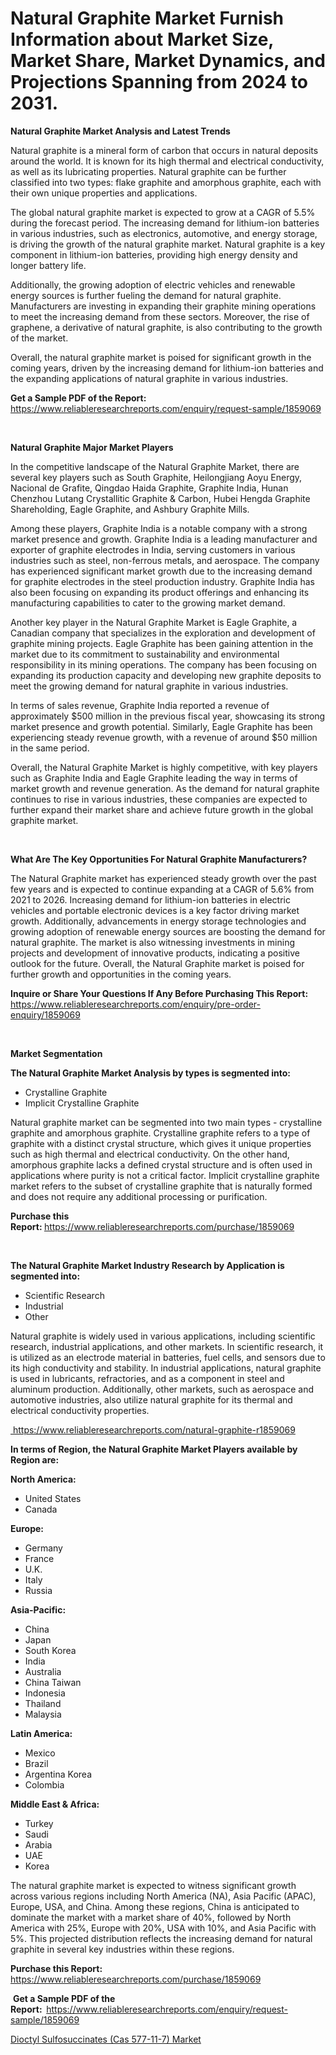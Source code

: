 <p><h1>Natural Graphite Market Furnish Information about Market Size, Market Share, Market Dynamics, and Projections Spanning from 2024 to 2031.</h1></p><p><strong>Natural Graphite Market Analysis and Latest Trends</strong></p>
<p><p>Natural graphite is a mineral form of carbon that occurs in natural deposits around the world. It is known for its high thermal and electrical conductivity, as well as its lubricating properties. Natural graphite can be further classified into two types: flake graphite and amorphous graphite, each with their own unique properties and applications.</p><p>The global natural graphite market is expected to grow at a CAGR of 5.5% during the forecast period. The increasing demand for lithium-ion batteries in various industries, such as electronics, automotive, and energy storage, is driving the growth of the natural graphite market. Natural graphite is a key component in lithium-ion batteries, providing high energy density and longer battery life.</p><p>Additionally, the growing adoption of electric vehicles and renewable energy sources is further fueling the demand for natural graphite. Manufacturers are investing in expanding their graphite mining operations to meet the increasing demand from these sectors. Moreover, the rise of graphene, a derivative of natural graphite, is also contributing to the growth of the market.</p><p>Overall, the natural graphite market is poised for significant growth in the coming years, driven by the increasing demand for lithium-ion batteries and the expanding applications of natural graphite in various industries.</p></p>
<p><strong>Get a Sample PDF of the Report:&nbsp;</strong> <a href="https://www.reliableresearchreports.com/enquiry/request-sample/1859069">https://www.reliableresearchreports.com/enquiry/request-sample/1859069</a></p>
<p>&nbsp;</p>
<p><strong>Natural Graphite Major Market Players</strong></p>
<p><p>In the competitive landscape of the Natural Graphite Market, there are several key players such as South Graphite, Heilongjiang Aoyu Energy, Nacional de Grafite, Qingdao Haida Graphite, Graphite India, Hunan Chenzhou Lutang Crystallitic Graphite & Carbon, Hubei Hengda Graphite Shareholding, Eagle Graphite, and Ashbury Graphite Mills.</p><p>Among these players, Graphite India is a notable company with a strong market presence and growth. Graphite India is a leading manufacturer and exporter of graphite electrodes in India, serving customers in various industries such as steel, non-ferrous metals, and aerospace. The company has experienced significant market growth due to the increasing demand for graphite electrodes in the steel production industry. Graphite India has also been focusing on expanding its product offerings and enhancing its manufacturing capabilities to cater to the growing market demand.</p><p>Another key player in the Natural Graphite Market is Eagle Graphite, a Canadian company that specializes in the exploration and development of graphite mining projects. Eagle Graphite has been gaining attention in the market due to its commitment to sustainability and environmental responsibility in its mining operations. The company has been focusing on expanding its production capacity and developing new graphite deposits to meet the growing demand for natural graphite in various industries.</p><p>In terms of sales revenue, Graphite India reported a revenue of approximately $500 million in the previous fiscal year, showcasing its strong market presence and growth potential. Similarly, Eagle Graphite has been experiencing steady revenue growth, with a revenue of around $50 million in the same period.</p><p>Overall, the Natural Graphite Market is highly competitive, with key players such as Graphite India and Eagle Graphite leading the way in terms of market growth and revenue generation. As the demand for natural graphite continues to rise in various industries, these companies are expected to further expand their market share and achieve future growth in the global graphite market.</p></p>
<p>&nbsp;</p>
<p><strong>What Are The Key Opportunities For Natural Graphite Manufacturers?</strong></p>
<p><p>The Natural Graphite market has experienced steady growth over the past few years and is expected to continue expanding at a CAGR of 5.6% from 2021 to 2026. Increasing demand for lithium-ion batteries in electric vehicles and portable electronic devices is a key factor driving market growth. Additionally, advancements in energy storage technologies and growing adoption of renewable energy sources are boosting the demand for natural graphite. The market is also witnessing investments in mining projects and development of innovative products, indicating a positive outlook for the future. Overall, the Natural Graphite market is poised for further growth and opportunities in the coming years.</p></p>
<p><strong>Inquire or Share Your Questions If Any Before Purchasing This Report:</strong> <a href="https://www.reliableresearchreports.com/enquiry/pre-order-enquiry/1859069">https://www.reliableresearchreports.com/enquiry/pre-order-enquiry/1859069</a></p>
<p>&nbsp;</p>
<p><strong>Market Segmentation</strong></p>
<p><strong>The Natural Graphite Market Analysis by types is segmented into:</strong></p>
<p><ul><li>Crystalline Graphite</li><li>Implicit Crystalline Graphite</li></ul></p>
<p><p>Natural graphite market can be segmented into two main types - crystalline graphite and amorphous graphite. Crystalline graphite refers to a type of graphite with a distinct crystal structure, which gives it unique properties such as high thermal and electrical conductivity. On the other hand, amorphous graphite lacks a defined crystal structure and is often used in applications where purity is not a critical factor. Implicit crystalline graphite market refers to the subset of crystalline graphite that is naturally formed and does not require any additional processing or purification.</p></p>
<p><strong>Purchase this Report:&nbsp;</strong><a href="https://www.reliableresearchreports.com/purchase/1859069">https://www.reliableresearchreports.com/purchase/1859069</a></p>
<p>&nbsp;</p>
<p><strong>The Natural Graphite Market Industry Research by Application is segmented into:</strong></p>
<p><ul><li>Scientific Research</li><li>Industrial</li><li>Other</li></ul></p>
<p><p>Natural graphite is widely used in various applications, including scientific research, industrial applications, and other markets. In scientific research, it is utilized as an electrode material in batteries, fuel cells, and sensors due to its high conductivity and stability. In industrial applications, natural graphite is used in lubricants, refractories, and as a component in steel and aluminum production. Additionally, other markets, such as aerospace and automotive industries, also utilize natural graphite for its thermal and electrical conductivity properties.</p></p>
<p><a href="https://www.reliableresearchreports.com/natural-graphite-r1859069">&nbsp;https://www.reliableresearchreports.com/natural-graphite-r1859069</a></p>
<p><strong>In terms of Region, the Natural Graphite Market Players available by Region are:</strong></p>
<p>
    <p> <strong> North America: </strong>
        <ul>
            <li>United States</li>
            <li>Canada</li>
        </ul>
        </p> 
    <p> <strong> Europe: </strong>
        <ul>
            <li>Germany</li>
            <li>France</li>
            <li>U.K.</li>
            <li>Italy</li>
            <li>Russia</li>
        </ul>
        </p> 
    <p> <strong> Asia-Pacific: </strong>
        <ul>
            <li>China</li>
            <li>Japan</li>
            <li>South Korea</li>
            <li>India</li>
            <li>Australia</li>
            <li>China Taiwan</li>
            <li>Indonesia</li>
            <li>Thailand</li>
            <li>Malaysia</li>
        </ul>
        </p> 
    <p> <strong> Latin America: </strong>
        <ul>
            <li>Mexico</li>
            <li>Brazil</li>
            <li>Argentina Korea</li>
            <li>Colombia</li>
        </ul>
        </p> 
    <p> <strong> Middle East & Africa: </strong>
        <ul>
            <li>Turkey</li>
            <li>Saudi</li>
            <li>Arabia</li>
            <li>UAE</li>
            <li>Korea</li>
        </ul>
    </p>
    </p>
<p><p>The natural graphite market is expected to witness significant growth across various regions including North America (NA), Asia Pacific (APAC), Europe, USA, and China. Among these regions, China is anticipated to dominate the market with a market share of 40%, followed by North America with 25%, Europe with 20%, USA with 10%, and Asia Pacific with 5%. This projected distribution reflects the increasing demand for natural graphite in several key industries within these regions.</p></p>
<p><strong>Purchase this Report: </strong><a href="https://www.reliableresearchreports.com/purchase/1859069">https://www.reliableresearchreports.com/purchase/1859069</a></p>
<p>&nbsp;<strong>Get a Sample PDF of the Report:&nbsp;&nbsp;</strong><a href="https://www.reliableresearchreports.com/enquiry/request-sample/1859069">https://www.reliableresearchreports.com/enquiry/request-sample/1859069</a></p>
<p><strong></strong></p>
<p><p><a href="https://github.com/Kelsiorphy/Market-Research-Report-List-1/blob/main/dioctyl-sulfosuccinates-cas-577-11-7-market.md">Dioctyl Sulfosuccinates (Cas 577-11-7) Market</a></p></p>